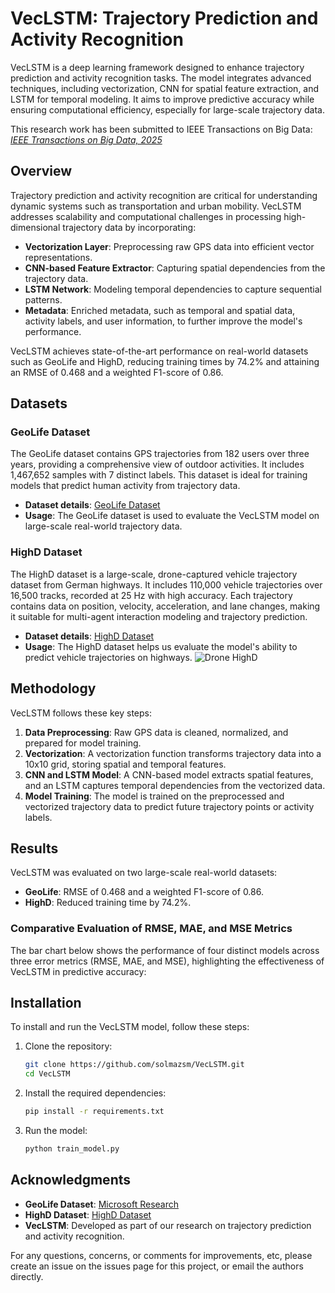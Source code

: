 # VecLSTM: Trajectory Prediction and Activity Recognition

VecLSTM is a deep learning framework designed to enhance trajectory prediction and activity recognition tasks. The model integrates advanced techniques, including vectorization, CNN for spatial feature extraction, and LSTM for temporal modeling. It aims to improve predictive accuracy while ensuring computational efficiency, especially for large-scale trajectory data.

This research work has been submitted to IEEE Transactions on Big Data: <a href="https://www.computer.org/digital-library/journals/bd/cfp-ieee-transactions-on-big-data" target="_blank"><em>IEEE Transactions on Big Data, 2025</em></a>

## Overview

Trajectory prediction and activity recognition are critical for understanding dynamic systems such as transportation and urban mobility. VecLSTM addresses scalability and computational challenges in processing high-dimensional trajectory data by incorporating:

- **Vectorization Layer**: Preprocessing raw GPS data into efficient vector representations.
- **CNN-based Feature Extractor**: Capturing spatial dependencies from the trajectory data.
- **LSTM Network**: Modeling temporal dependencies to capture sequential patterns.
- **Metadata**: Enriched metadata, such as temporal and spatial data, activity labels, and user information, to further improve the model's performance.

VecLSTM achieves state-of-the-art performance on real-world datasets such as GeoLife and HighD, reducing training times by 74.2% and attaining an RMSE of 0.468 and a weighted F1-score of 0.86.

## Datasets

### GeoLife Dataset
The GeoLife dataset contains GPS trajectories from 182 users over three years, providing a comprehensive view of outdoor activities. It includes 1,467,652 samples with 7 distinct labels. This dataset is ideal for training models that predict human activity from trajectory data.

- **Dataset details**: [GeoLife Dataset](https://www.microsoft.com/en-us/research/project/geolife/)
- **Usage**: The GeoLife dataset is used to evaluate the VecLSTM model on large-scale real-world trajectory data.

### HighD Dataset
The HighD dataset is a large-scale, drone-captured vehicle trajectory dataset from German highways. It includes 110,000 vehicle trajectories over 16,500 tracks, recorded at 25 Hz with high accuracy. Each trajectory contains data on position, velocity, acceleration, and lane changes, making it suitable for multi-agent interaction modeling and trajectory prediction.

- **Dataset details**: [HighD Dataset](https://www.highd-dataset.com/)
- **Usage**: The HighD dataset helps us evaluate the model's ability to predict vehicle trajectories on highways.
![Drone HighD](https://levelxdata.com/wp-content/uploads/2023/09/droneHighD-450x300.png) 
## Methodology

VecLSTM follows these key steps:

1. **Data Preprocessing**: Raw GPS data is cleaned, normalized, and prepared for model training.
2. **Vectorization**: A vectorization function transforms trajectory data into a 10x10 grid, storing spatial and temporal features.
3. **CNN and LSTM Model**: A CNN-based model extracts spatial features, and an LSTM captures temporal dependencies from the vectorized data.
4. **Model Training**: The model is trained on the preprocessed and vectorized trajectory data to predict future trajectory points or activity labels.

## Results

VecLSTM was evaluated on two large-scale real-world datasets:

- **GeoLife**: RMSE of 0.468 and a weighted F1-score of 0.86.
- **HighD**: Reduced training time by 74.2%.

### Comparative Evaluation of RMSE, MAE, and MSE Metrics

The bar chart below shows the performance of four distinct models across three error metrics (RMSE, MAE, and MSE), highlighting the effectiveness of VecLSTM in predictive accuracy:



## Installation

To install and run the VecLSTM model, follow these steps:

1. Clone the repository:
    ```bash
    git clone https://github.com/solmazsm/VecLSTM.git
    cd VecLSTM
    ```

2. Install the required dependencies:
    ```bash
    pip install -r requirements.txt
    ```

3. Run the model:
    ```bash
    python train_model.py
    ```



## Acknowledgments

- **GeoLife Dataset**: [Microsoft Research](https://www.microsoft.com/en-us/research/project/geolife/)
- **HighD Dataset**: [HighD Dataset](https://www.highd-dataset.com/)
- **VecLSTM**: Developed as part of our research on trajectory prediction and activity recognition.

For any questions, concerns, or comments for improvements, etc, please create an issue on the issues page for this project, or email the authors directly.

